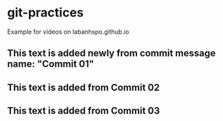 # git-practices
Example for videos on labanhspo.github.io

## This text is added newly from commit message name: "Commit 01"

## This text is added from Commit 02

## This text is added from Commit 03
 
